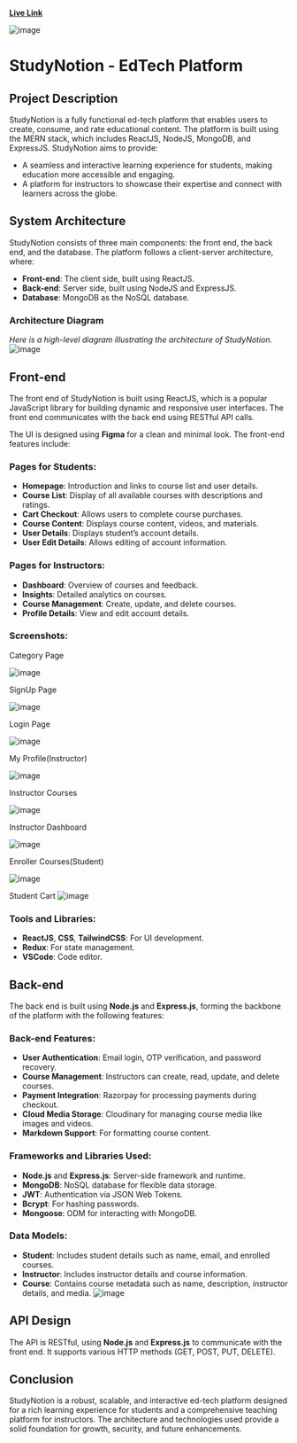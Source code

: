 [**Live Link**](https://study-notion-dupsyli67-saksham021012s-projects.vercel.app/)

![image](https://github.com/user-attachments/assets/c0ffc202-021a-4821-bde7-154f4d6c5bb0)
# StudyNotion - EdTech Platform

## Project Description

StudyNotion is a fully functional ed-tech platform that enables users to create, consume, and rate educational content. The platform is built using the MERN stack, which includes ReactJS, NodeJS, MongoDB, and ExpressJS. StudyNotion aims to provide:

- A seamless and interactive learning experience for students, making education more accessible and engaging.
- A platform for instructors to showcase their expertise and connect with learners across the globe.

## System Architecture

StudyNotion consists of three main components: the front end, the back end, and the database. The platform follows a client-server architecture, where:

- **Front-end**: The client side, built using ReactJS.
- **Back-end**: Server side, built using NodeJS and ExpressJS.
- **Database**: MongoDB as the NoSQL database.

### Architecture Diagram
*Here is a high-level diagram illustrating the architecture of StudyNotion.*  
![image](https://github.com/user-attachments/assets/cc37a121-9049-4c6a-9a91-20b1926f9f37)

## Front-end

The front end of StudyNotion is built using ReactJS, which is a popular JavaScript library for building dynamic and responsive user interfaces. The front end communicates with the back end using RESTful API calls.

The UI is designed using **Figma** for a clean and minimal look. The front-end features include:

### Pages for Students:
- **Homepage**: Introduction and links to course list and user details.
- **Course List**: Display of all available courses with descriptions and ratings.
- **Cart Checkout**: Allows users to complete course purchases.
- **Course Content**: Displays course content, videos, and materials.
- **User Details**: Displays student’s account details.
- **User Edit Details**: Allows editing of account information.

### Pages for Instructors:
- **Dashboard**: Overview of courses and feedback.
- **Insights**: Detailed analytics on courses.
- **Course Management**: Create, update, and delete courses.
- **Profile Details**: View and edit account details.

### Screenshots:

Category Page

![image](https://github.com/user-attachments/assets/a020d32b-85ab-440d-a0f7-33401fc7b768)

SignUp Page

![image](https://github.com/user-attachments/assets/1ae54e67-ce72-419e-aed1-a93256092433)

Login Page

![image](https://github.com/user-attachments/assets/5fb1c5f4-ffaf-47ba-b10b-9f984378da86)

My Profile(Instructor)

![image](https://github.com/user-attachments/assets/a26f772d-f78a-4c10-8878-ced7faee132a)

Instructor Courses

![image](https://github.com/user-attachments/assets/a47367d0-a280-469d-ba7a-c86bf3d2c79e)

Instructor Dashboard

![image](https://github.com/user-attachments/assets/44c143f3-a6ac-45e5-9c3e-d402b53357eb)

Enroller Courses(Student)

![image](https://github.com/user-attachments/assets/324ba3c5-0faa-41ad-ac21-89a6ce3f1799)

Student Cart
![image](https://github.com/user-attachments/assets/d2fb0ea7-f4d8-4561-9d67-11b3dfaac0e8)




### Tools and Libraries:
- **ReactJS**, **CSS**, **TailwindCSS**: For UI development.
- **Redux**: For state management.
- **VSCode**: Code editor.

## Back-end

The back end is built using **Node.js** and **Express.js**, forming the backbone of the platform with the following features:

### Back-end Features:
- **User Authentication**: Email login, OTP verification, and password recovery.
- **Course Management**: Instructors can create, read, update, and delete courses.
- **Payment Integration**: Razorpay for processing payments during checkout.
- **Cloud Media Storage**: Cloudinary for managing course media like images and videos.
- **Markdown Support**: For formatting course content.

### Frameworks and Libraries Used:
- **Node.js** and **Express.js**: Server-side framework and runtime.
- **MongoDB**: NoSQL database for flexible data storage.
- **JWT**: Authentication via JSON Web Tokens.
- **Bcrypt**: For hashing passwords.
- **Mongoose**: ODM for interacting with MongoDB.

### Data Models:
- **Student**: Includes student details such as name, email, and enrolled courses.
- **Instructor**: Includes instructor details and course information.
- **Course**: Contains course metadata such as name, description, instructor details, and media.
  ![image](https://github.com/user-attachments/assets/599626f9-a39f-4e34-8b76-3c3bbe0f3f98)

## API Design

The API is RESTful, using **Node.js** and **Express.js** to communicate with the front end. It supports various HTTP methods (GET, POST, PUT, DELETE).

## Conclusion

StudyNotion is a robust, scalable, and interactive ed-tech platform designed for a rich learning experience for students and a comprehensive teaching platform for instructors. The architecture and technologies used provide a solid foundation for growth, security, and future enhancements.
